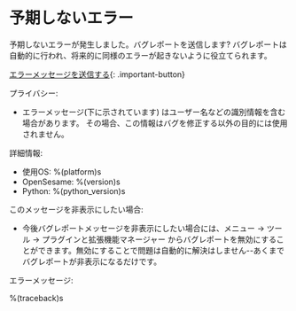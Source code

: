 # 予期しないエラー

予期しないエラーが発生しました。バグレポートを送信します? バグレポートは自動的に行われ、将来的に同様のエラーが起きないように役立てられます。

[エラーメッセージを送信する](opensesame://event.bug_report_send){: .important-button}

プライバシー:

- エラーメッセージ(下に示されています) はユーザー名などの識別情報を含む場合があります。 その場合、この情報はバグを修正する以外の目的には使用されません。

詳細情報:

- 使用OS: %(platform)s
- OpenSesame: %(version)s
- Python: %(python_version)s

このメッセージを非表示にしたい場合:

- 今後バグレポートメッセージを非表示にしたい場合には、メニュー → ツール → プラグインと拡張機能マネージャー からバグレポートを無効にすることができます。無効にすることで問題は自動的に解決はしません--あくまでバグレポートが非表示になるだけです。

エラーメッセージ:

%(traceback)s
